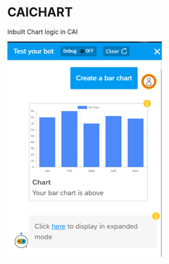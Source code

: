 # CAICHART
Inbuilt Chart logic in CAI

![alt text](https://github.com/sabarna17/CAICHART/blob/master/caichart.PNG?raw=true)
